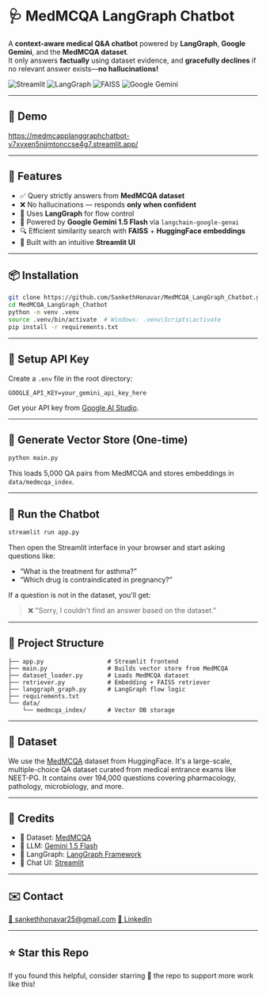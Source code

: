 # 🩺 MedMCQA LangGraph Chatbot

A **context-aware medical Q&A chatbot** powered by **LangGraph**, **Google Gemini**, and the **MedMCQA dataset**.  
It only answers **factually** using dataset evidence, and **gracefully declines** if no relevant answer exists—**no hallucinations!**

![Streamlit](https://img.shields.io/badge/Built%20with-Streamlit-orange?style=for-the-badge)
![LangGraph](https://img.shields.io/badge/Uses-LangGraph-blue?style=for-the-badge)
![FAISS](https://img.shields.io/badge/VectorDB-FAISS-green?style=for-the-badge)
![Google Gemini](https://img.shields.io/badge/LLM-Google%20Gemini-red?style=for-the-badge)

---

## 📸 Demo
https://medmcapplanggraphchatbot-v7xvxen5njjmtonccse4g7.streamlit.app/

---

## 🚀 Features

- ✅ Query strictly answers from **MedMCQA dataset**
- ❌ No hallucinations — responds **only when confident**
- 💬 Uses **LangGraph** for flow control
- 🧠 Powered by **Google Gemini 1.5 Flash** via `langchain-google-genai`
- 🔍 Efficient similarity search with **FAISS** + **HuggingFace embeddings**
- 🧾 Built with an intuitive **Streamlit UI**

---

## 📦 Installation

```bash
git clone https://github.com/SankethHonavar/MedMCQA_LangGraph_Chatbot.git
cd MedMCQA_LangGraph_Chatbot
python -m venv .venv
source .venv/bin/activate  # Windows: .venv\Scripts\activate
pip install -r requirements.txt
````

---

## 🔐 Setup API Key

Create a `.env` file in the root directory:

```env
GOOGLE_API_KEY=your_gemini_api_key_here
```

Get your API key from [Google AI Studio](https://aistudio.google.com/app/apikey).

---

## 🧠 Generate Vector Store (One-time)

```bash
python main.py
```

This loads 5,000 QA pairs from MedMCQA and stores embeddings in `data/medmcqa_index`.

---

## 💬 Run the Chatbot

```bash
streamlit run app.py
```

Then open the Streamlit interface in your browser and start asking questions like:

* “What is the treatment for asthma?”
* “Which drug is contraindicated in pregnancy?”

If a question is not in the dataset, you'll get:

> ❌ "Sorry, I couldn't find an answer based on the dataset."

---

## 📁 Project Structure

```
├── app.py                  # Streamlit frontend
├── main.py                 # Builds vector store from MedMCQA
├── dataset_loader.py       # Loads MedMCQA dataset
├── retriever.py            # Embedding + FAISS retriever
├── langgraph_graph.py      # LangGraph flow logic
├── requirements.txt
└── data/
    └── medmcqa_index/      # Vector DB storage
```

---

## 🧪 Dataset

We use the [MedMCQA](https://huggingface.co/datasets/medmcqa) dataset from HuggingFace.
It's a large-scale, multiple-choice QA dataset curated from medical entrance exams like NEET-PG. It contains over 194,000 questions covering pharmacology, pathology, microbiology, and more.

---

## 🤝 Credits

* 🧠 Dataset: [MedMCQA](https://huggingface.co/datasets/medmcqa)
* 🤖 LLM: [Gemini 1.5 Flash](https://aistudio.google.com/)
* 🔗 LangGraph: [LangGraph Framework](https://www.langgraph.dev/)
* 💬 Chat UI: [Streamlit](https://streamlit.io)

---

## ✉️ Contact

[📧 sankethhonavar25@gmail.com](mailto:sankethhonavar25@gmail.com)
[🔗 LinkedIn](https://linkedin.com/in/sankethhonavar)

---

## ⭐ Star this Repo

If you found this helpful, consider starring 🌟 the repo to support more work like this!

```
